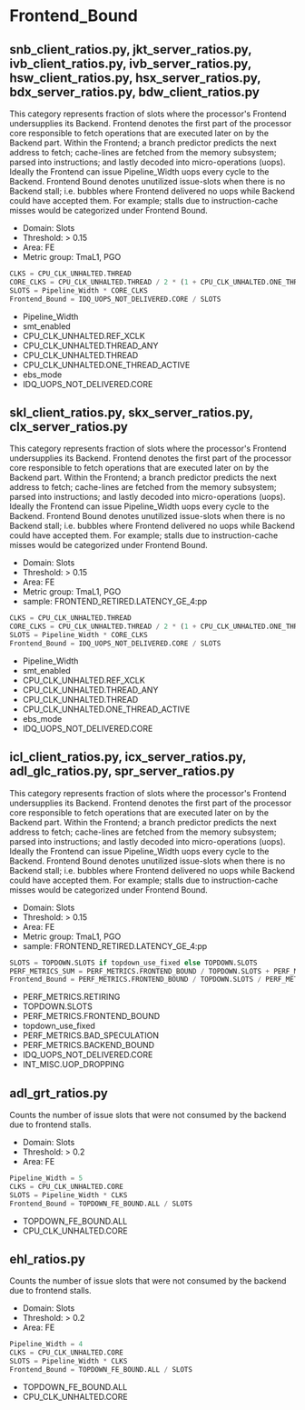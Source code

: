 # Frontend_Bound

## snb_client_ratios.py, jkt_server_ratios.py, ivb_client_ratios.py, ivb_server_ratios.py, hsw_client_ratios.py, hsx_server_ratios.py, bdx_server_ratios.py, bdw_client_ratios.py

This category represents fraction of slots where the processor's Frontend undersupplies its Backend. Frontend denotes the first part of the processor core responsible to fetch operations that are executed later on by the Backend part. Within the Frontend; a branch predictor predicts the next address to fetch; cache-lines are fetched from the memory subsystem; parsed into instructions; and lastly decoded into micro-operations (uops). Ideally the Frontend can issue Pipeline_Width uops every cycle to the Backend. Frontend Bound denotes unutilized issue-slots when there is no Backend stall; i.e. bubbles where Frontend delivered no uops while Backend could have accepted them. For example; stalls due to instruction-cache misses would be categorized under Frontend Bound.

- Domain: Slots
- Threshold:  > 0.15
- Area: FE
- Metric group: TmaL1, PGO

```python
CLKS = CPU_CLK_UNHALTED.THREAD
CORE_CLKS = CPU_CLK_UNHALTED.THREAD / 2 * (1 + CPU_CLK_UNHALTED.ONE_THREAD_ACTIVE / CPU_CLK_UNHALTED.REF_XCLK) if ebs_mode else CPU_CLK_UNHALTED.THREAD_ANY / 2 if smt_enabled else CLKS
SLOTS = Pipeline_Width * CORE_CLKS
Frontend_Bound = IDQ_UOPS_NOT_DELIVERED.CORE / SLOTS
```

- Pipeline_Width
- smt_enabled
- CPU_CLK_UNHALTED.REF_XCLK
- CPU_CLK_UNHALTED.THREAD_ANY
- CPU_CLK_UNHALTED.THREAD
- CPU_CLK_UNHALTED.ONE_THREAD_ACTIVE
- ebs_mode
- IDQ_UOPS_NOT_DELIVERED.CORE



## skl_client_ratios.py, skx_server_ratios.py, clx_server_ratios.py

This category represents fraction of slots where the processor's Frontend undersupplies its Backend. Frontend denotes the first part of the processor core responsible to fetch operations that are executed later on by the Backend part. Within the Frontend; a branch predictor predicts the next address to fetch; cache-lines are fetched from the memory subsystem; parsed into instructions; and lastly decoded into micro-operations (uops). Ideally the Frontend can issue Pipeline_Width uops every cycle to the Backend. Frontend Bound denotes unutilized issue-slots when there is no Backend stall; i.e. bubbles where Frontend delivered no uops while Backend could have accepted them. For example; stalls due to instruction-cache misses would be categorized under Frontend Bound.

- Domain: Slots
- Threshold:  > 0.15
- Area: FE
- Metric group: TmaL1, PGO
- sample: FRONTEND_RETIRED.LATENCY_GE_4:pp

```python
CLKS = CPU_CLK_UNHALTED.THREAD
CORE_CLKS = CPU_CLK_UNHALTED.THREAD / 2 * (1 + CPU_CLK_UNHALTED.ONE_THREAD_ACTIVE / CPU_CLK_UNHALTED.REF_XCLK) if ebs_mode else CPU_CLK_UNHALTED.THREAD_ANY / 2 if smt_enabled else CLKS
SLOTS = Pipeline_Width * CORE_CLKS
Frontend_Bound = IDQ_UOPS_NOT_DELIVERED.CORE / SLOTS
```

- Pipeline_Width
- smt_enabled
- CPU_CLK_UNHALTED.REF_XCLK
- CPU_CLK_UNHALTED.THREAD_ANY
- CPU_CLK_UNHALTED.THREAD
- CPU_CLK_UNHALTED.ONE_THREAD_ACTIVE
- ebs_mode
- IDQ_UOPS_NOT_DELIVERED.CORE



## icl_client_ratios.py, icx_server_ratios.py, adl_glc_ratios.py, spr_server_ratios.py

This category represents fraction of slots where the processor's Frontend undersupplies its Backend. Frontend denotes the first part of the processor core responsible to fetch operations that are executed later on by the Backend part. Within the Frontend; a branch predictor predicts the next address to fetch; cache-lines are fetched from the memory subsystem; parsed into instructions; and lastly decoded into micro-operations (uops). Ideally the Frontend can issue Pipeline_Width uops every cycle to the Backend. Frontend Bound denotes unutilized issue-slots when there is no Backend stall; i.e. bubbles where Frontend delivered no uops while Backend could have accepted them. For example; stalls due to instruction-cache misses would be categorized under Frontend Bound.

- Domain: Slots
- Threshold:  > 0.15
- Area: FE
- Metric group: TmaL1, PGO
- sample: FRONTEND_RETIRED.LATENCY_GE_4:pp

```python
SLOTS = TOPDOWN.SLOTS if topdown_use_fixed else TOPDOWN.SLOTS
PERF_METRICS_SUM = PERF_METRICS.FRONTEND_BOUND / TOPDOWN.SLOTS + PERF_METRICS.BAD_SPECULATION / TOPDOWN.SLOTS + PERF_METRICS.RETIRING / TOPDOWN.SLOTS + PERF_METRICS.BACKEND_BOUND / TOPDOWN.SLOTS if topdown_use_fixed else 0
Frontend_Bound = PERF_METRICS.FRONTEND_BOUND / TOPDOWN.SLOTS / PERF_METRICS_SUM - INT_MISC.UOP_DROPPING / SLOTS if topdown_use_fixed else (IDQ_UOPS_NOT_DELIVERED.CORE - INT_MISC.UOP_DROPPING) / SLOTS
```

- PERF_METRICS.RETIRING
- TOPDOWN.SLOTS
- PERF_METRICS.FRONTEND_BOUND
- topdown_use_fixed
- PERF_METRICS.BAD_SPECULATION
- PERF_METRICS.BACKEND_BOUND
- IDQ_UOPS_NOT_DELIVERED.CORE
- INT_MISC.UOP_DROPPING



## adl_grt_ratios.py

Counts the number of issue slots that were not consumed by the backend due to frontend stalls.

- Domain: Slots
- Threshold:  > 0.2
- Area: FE

```python
Pipeline_Width = 5
CLKS = CPU_CLK_UNHALTED.CORE
SLOTS = Pipeline_Width * CLKS
Frontend_Bound = TOPDOWN_FE_BOUND.ALL / SLOTS
```

- TOPDOWN_FE_BOUND.ALL
- CPU_CLK_UNHALTED.CORE



## ehl_ratios.py

Counts the number of issue slots that were not consumed by the backend due to frontend stalls.

- Domain: Slots
- Threshold:  > 0.2
- Area: FE

```python
Pipeline_Width = 4
CLKS = CPU_CLK_UNHALTED.CORE
SLOTS = Pipeline_Width * CLKS
Frontend_Bound = TOPDOWN_FE_BOUND.ALL / SLOTS
```

- TOPDOWN_FE_BOUND.ALL
- CPU_CLK_UNHALTED.CORE



